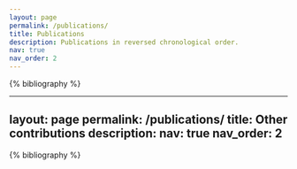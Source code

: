 ```yaml
---
layout: page
permalink: /publications/
title: Publications
description: Publications in reversed chronological order.
nav: true
nav_order: 2
---
```


<!-- _pages/publications.md -->
<div class="publications">

{% bibliography %}

</div>

---
layout: page
permalink: /publications/
title: Other contributions
description:
nav: true
nav_order: 2
---

<div class="publications">

{% bibliography %}

</div>
